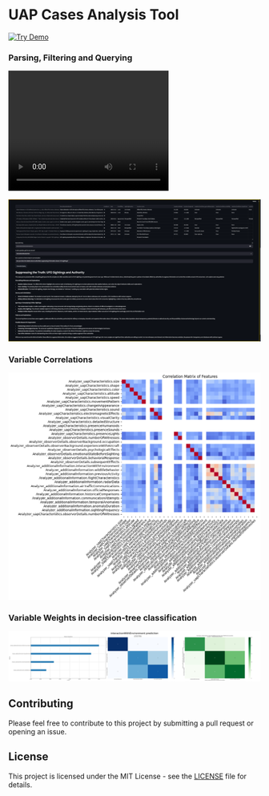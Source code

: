 <h1>UAP Cases Analysis Tool</h1>

[![Try Demo](https://huggingface.co/datasets/huggingface/badges/resolve/main/open-in-hf-spaces-xl-dark.svg)](https://huggingface.co/spaces/Ashoka74/UFOSINT)

<h3>Parsing, Filtering and Querying</h3>

<video width="320" height="240" controls>
  <source src="features_parsing.mp4" type="video/mp4">
</video>

![Parsing, Filtering and Querying](UFO_APP_SCREENSHOT.png?raw=true "Parsing, Filtering and Querying")
</br>
<h3>Variable Correlations</h3>

![Variable Correlations](corr_grouped_features.png?raw=true "Correlation of Variables")</br>
<h3>Variable Weights in decision-tree classification</h3> 

![Analysis of Variable importances](Analyzer_additionalInformation.interactionWithEnvironment_0.75_prediction_XGB.jpeg?raw=true "Variable weights for decision-tree classification")

## Contributing

Please feel free to contribute to this project by submitting a pull request or opening an issue.

## License

This project is licensed under the MIT License - see the [LICENSE](LICENSE) file for details.
